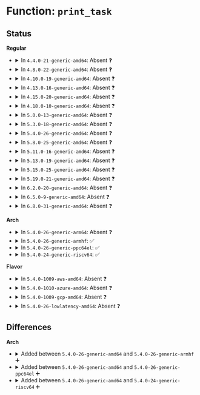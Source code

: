 # Function: <code>print_task</code>

## Status
<b>Regular</b>
<ul>
<li>
<details>
<summary>In <code>4.4.0-21-generic-amd64</code>: Absent ❓</summary>

```json
{
  "name": "print_task",
  "collision_type": "Unique Static",
  "inline_type": "Full",
  "funcs": [
    {
      "addr": 18446744071579658626,
      "name": "print_task",
      "external": false,
      "loc": "kernel/sched/debug.c:112",
      "file": "kernel/sched/debug.c",
      "inline": "not declared, inlined",
      "caller_inline": [
        "kernel/sched/debug.c:print_cpu"
      ],
      "caller_func": []
    }
  ],
  "symbols": []
}
```
</details>
</li>
<li>
<details>
<summary>In <code>4.8.0-22-generic-amd64</code>: Absent ❓</summary>

```json
{
  "name": "print_task",
  "collision_type": "Unique Static",
  "inline_type": "Full",
  "funcs": [
    {
      "addr": 18446744071579674707,
      "name": "print_task",
      "external": false,
      "loc": "kernel/sched/debug.c:418",
      "file": "kernel/sched/debug.c",
      "inline": "not declared, inlined",
      "caller_inline": [
        "kernel/sched/debug.c:print_cpu"
      ],
      "caller_func": []
    }
  ],
  "symbols": []
}
```
</details>
</li>
<li>
<details>
<summary>In <code>4.10.0-19-generic-amd64</code>: Absent ❓</summary>

```json
{
  "name": "print_task",
  "collision_type": "Unique Static",
  "inline_type": "Full",
  "funcs": [
    {
      "addr": 18446744071579699331,
      "name": "print_task",
      "external": false,
      "loc": "kernel/sched/debug.c:424",
      "file": "kernel/sched/debug.c",
      "inline": "not declared, inlined",
      "caller_inline": [
        "kernel/sched/debug.c:print_cpu"
      ],
      "caller_func": []
    }
  ],
  "symbols": []
}
```
</details>
</li>
<li>
<details>
<summary>In <code>4.13.0-16-generic-amd64</code>: Absent ❓</summary>

```json
{
  "name": "print_task",
  "collision_type": "Unique Static",
  "inline_type": "Full",
  "funcs": [
    {
      "addr": 18446744071579695347,
      "name": "print_task",
      "external": false,
      "loc": "kernel/sched/debug.c:425",
      "file": "kernel/sched/debug.c",
      "inline": "not declared, inlined",
      "caller_inline": [
        "kernel/sched/debug.c:print_cpu"
      ],
      "caller_func": []
    }
  ],
  "symbols": []
}
```
</details>
</li>
<li>
<details>
<summary>In <code>4.15.0-20-generic-amd64</code>: Absent ❓</summary>

```json
{
  "name": "print_task",
  "collision_type": "Unique Static",
  "inline_type": "Full",
  "funcs": [
    {
      "addr": 18446744071579726418,
      "name": "print_task",
      "external": false,
      "loc": "kernel/sched/debug.c:472",
      "file": "kernel/sched/debug.c",
      "inline": "not declared, inlined",
      "caller_inline": [
        "kernel/sched/debug.c:print_cpu"
      ],
      "caller_func": []
    }
  ],
  "symbols": []
}
```
</details>
</li>
<li>
<details>
<summary>In <code>4.18.0-10-generic-amd64</code>: Absent ❓</summary>

```json
{
  "name": "print_task",
  "collision_type": "Unique Static",
  "inline_type": "Full",
  "funcs": [
    {
      "addr": 18446744071579758035,
      "name": "print_task",
      "external": false,
      "loc": "kernel/sched/debug.c:446",
      "file": "kernel/sched/debug.c",
      "inline": "not declared, inlined",
      "caller_inline": [
        "kernel/sched/debug.c:print_cpu"
      ],
      "caller_func": []
    }
  ],
  "symbols": []
}
```
</details>
</li>
<li>
<details>
<summary>In <code>5.0.0-13-generic-amd64</code>: Absent ❓</summary>

```json
{
  "name": "print_task",
  "collision_type": "Unique Static",
  "inline_type": "Full",
  "funcs": [
    {
      "addr": 18446744071579800915,
      "name": "print_task",
      "external": false,
      "loc": "kernel/sched/debug.c:447",
      "file": "kernel/sched/debug.c",
      "inline": "not declared, inlined",
      "caller_inline": [
        "kernel/sched/debug.c:print_cpu"
      ],
      "caller_func": []
    }
  ],
  "symbols": []
}
```
</details>
</li>
<li>
<details>
<summary>In <code>5.3.0-18-generic-amd64</code>: Absent ❓</summary>

```json
{
  "name": "print_task",
  "collision_type": "Unique Static",
  "inline_type": "Selective",
  "funcs": [
    {
      "addr": 0,
      "name": "print_task",
      "external": false,
      "loc": "kernel/sched/debug.c:434",
      "file": "kernel/sched/debug.c",
      "inline": "not declared, inlined",
      "caller_inline": [],
      "caller_func": [
        "kernel/sched/debug.c:print_cpu"
      ]
    }
  ],
  "symbols": [
    {
      "addr": 18446744071579828032,
      "name": "print_task.isra.0",
      "section": ".text",
      "bind": "STB_LOCAL",
      "size": 859
    },
    {
      "addr": 18446744071579839883,
      "name": "print_task.isra.0.cold",
      "section": ".text",
      "bind": "STB_LOCAL",
      "size": 549
    }
  ]
}
```
</details>
</li>
<li>
<details>
<summary>In <code>5.4.0-26-generic-amd64</code>: Absent ❓</summary>

```json
{
  "name": "print_task",
  "collision_type": "Unique Static",
  "inline_type": "Selective",
  "funcs": [
    {
      "addr": 0,
      "name": "print_task",
      "external": false,
      "loc": "kernel/sched/debug.c:434",
      "file": "kernel/sched/debug.c",
      "inline": "not declared, inlined",
      "caller_inline": [],
      "caller_func": [
        "kernel/sched/debug.c:print_cpu"
      ]
    }
  ],
  "symbols": [
    {
      "addr": 18446744071579876736,
      "name": "print_task.isra.0",
      "section": ".text",
      "bind": "STB_LOCAL",
      "size": 859
    },
    {
      "addr": 18446744071579888203,
      "name": "print_task.isra.0.cold",
      "section": ".text",
      "bind": "STB_LOCAL",
      "size": 523
    }
  ]
}
```
</details>
</li>
<li>
<details>
<summary>In <code>5.8.0-25-generic-amd64</code>: Absent ❓</summary>

```json
{
  "name": "print_task",
  "collision_type": "Unique Static",
  "inline_type": "Selective",
  "funcs": [
    {
      "addr": 0,
      "name": "print_task",
      "external": false,
      "loc": "kernel/sched/debug.c:433",
      "file": "kernel/sched/debug.c",
      "inline": "not declared, inlined",
      "caller_inline": [],
      "caller_func": [
        "kernel/sched/debug.c:print_cpu"
      ]
    }
  ],
  "symbols": [
    {
      "addr": 18446744071579919584,
      "name": "print_task.isra.0",
      "section": ".text",
      "bind": "STB_LOCAL",
      "size": 859
    },
    {
      "addr": 18446744071579931036,
      "name": "print_task.isra.0.cold",
      "section": ".text",
      "bind": "STB_LOCAL",
      "size": 517
    }
  ]
}
```
</details>
</li>
<li>
<details>
<summary>In <code>5.11.0-16-generic-amd64</code>: Absent ❓</summary>

```json
{
  "name": "print_task",
  "collision_type": "Unique Static",
  "inline_type": "Selective",
  "funcs": [
    {
      "addr": 0,
      "name": "print_task",
      "external": false,
      "loc": "kernel/sched/debug.c:487",
      "file": "kernel/sched/debug.c",
      "inline": "not declared, inlined",
      "caller_inline": [],
      "caller_func": [
        "kernel/sched/debug.c:print_cpu"
      ]
    }
  ],
  "symbols": [
    {
      "addr": 18446744071579913008,
      "name": "print_task.isra.0",
      "section": ".text",
      "bind": "STB_LOCAL",
      "size": 859
    },
    {
      "addr": 18446744071591286144,
      "name": "print_task.isra.0.cold",
      "section": ".text",
      "bind": "STB_LOCAL",
      "size": 517
    }
  ]
}
```
</details>
</li>
<li>
<details>
<summary>In <code>5.13.0-19-generic-amd64</code>: Absent ❓</summary>

```json
{
  "name": "print_task",
  "collision_type": "Unique Static",
  "inline_type": "Selective",
  "funcs": [
    {
      "addr": 0,
      "name": "print_task",
      "external": false,
      "loc": "kernel/sched/debug.c:512",
      "file": "kernel/sched/debug.c",
      "inline": "not declared, inlined",
      "caller_inline": [],
      "caller_func": [
        "kernel/sched/debug.c:print_cpu"
      ]
    }
  ],
  "symbols": [
    {
      "addr": 18446744071579922096,
      "name": "print_task.isra.0",
      "section": ".text",
      "bind": "STB_LOCAL",
      "size": 1053
    },
    {
      "addr": 18446744071591229158,
      "name": "print_task.isra.0.cold",
      "section": ".text",
      "bind": "STB_LOCAL",
      "size": 532
    }
  ]
}
```
</details>
</li>
<li>
<details>
<summary>In <code>5.15.0-25-generic-amd64</code>: Absent ❓</summary>

```json
{
  "name": "print_task",
  "collision_type": "Unique Static",
  "inline_type": "Selective",
  "funcs": [
    {
      "addr": 0,
      "name": "print_task",
      "external": false,
      "loc": "kernel/sched/debug.c:525",
      "file": "kernel/sched/debug.c",
      "inline": "not declared, inlined",
      "caller_inline": [],
      "caller_func": [
        "kernel/sched/debug.c:print_cpu"
      ]
    }
  ],
  "symbols": [
    {
      "addr": 18446744071580044928,
      "name": "print_task.isra.0",
      "section": ".text",
      "bind": "STB_LOCAL",
      "size": 1257
    },
    {
      "addr": 18446744071592116003,
      "name": "print_task.isra.0.cold",
      "section": ".text",
      "bind": "STB_LOCAL",
      "size": 518
    }
  ]
}
```
</details>
</li>
<li>
<details>
<summary>In <code>5.19.0-21-generic-amd64</code>: Absent ❓</summary>

```json
{
  "name": "print_task",
  "collision_type": "Unique Static",
  "inline_type": "Selective",
  "funcs": [
    {
      "addr": 0,
      "name": "print_task",
      "external": false,
      "loc": "kernel/sched/debug.c:530",
      "file": "kernel/sched/build_utility.c",
      "inline": "not declared, inlined",
      "caller_inline": [],
      "caller_func": [
        "kernel/sched/build_utility.c:print_cpu"
      ]
    }
  ],
  "symbols": [
    {
      "addr": 18446744071580156736,
      "name": "print_task.isra.0",
      "section": ".text",
      "bind": "STB_LOCAL",
      "size": 1296
    },
    {
      "addr": 18446744071593882496,
      "name": "print_task.isra.0.cold",
      "section": ".text",
      "bind": "STB_LOCAL",
      "size": 635
    }
  ]
}
```
</details>
</li>
<li>
<details>
<summary>In <code>6.2.0-20-generic-amd64</code>: Absent ❓</summary>

```json
{
  "name": "print_task",
  "collision_type": "Unique Static",
  "inline_type": "Selective",
  "funcs": [
    {
      "addr": 18446744071580330640,
      "name": "print_task",
      "external": false,
      "loc": "kernel/sched/debug.c:531",
      "file": "kernel/sched/build_utility.c",
      "inline": "not declared, inlined",
      "caller_inline": [],
      "caller_func": [
        "kernel/sched/build_utility.c:print_cpu"
      ]
    }
  ],
  "symbols": [
    {
      "addr": 18446744071580330640,
      "name": "print_task.isra.0",
      "section": ".text",
      "bind": "STB_LOCAL",
      "size": 2280
    }
  ]
}
```
</details>
</li>
<li>
<details>
<summary>In <code>6.5.0-9-generic-amd64</code>: Absent ❓</summary>

```json
{
  "name": "print_task",
  "collision_type": "Unique Static",
  "inline_type": "Selective",
  "funcs": [
    {
      "addr": 18446744071580397984,
      "name": "print_task",
      "external": false,
      "loc": "kernel/sched/debug.c:577",
      "file": "kernel/sched/build_utility.c",
      "inline": "not declared, inlined",
      "caller_inline": [],
      "caller_func": [
        "kernel/sched/build_utility.c:print_cpu"
      ]
    }
  ],
  "symbols": [
    {
      "addr": 18446744071580397984,
      "name": "print_task.isra.0",
      "section": ".text",
      "bind": "STB_LOCAL",
      "size": 2235
    }
  ]
}
```
</details>
</li>
<li>
<details>
<summary>In <code>6.8.0-31-generic-amd64</code>: Absent ❓</summary>

```json
{
  "name": "print_task",
  "collision_type": "Unique Static",
  "inline_type": "Selective",
  "funcs": [
    {
      "addr": 18446744071580453712,
      "name": "print_task",
      "external": false,
      "loc": "kernel/sched/debug.c:575",
      "file": "kernel/sched/build_utility.c",
      "inline": "not declared, inlined",
      "caller_inline": [],
      "caller_func": [
        "kernel/sched/build_utility.c:print_cpu"
      ]
    }
  ],
  "symbols": [
    {
      "addr": 18446744071580453712,
      "name": "print_task.isra.0",
      "section": ".text",
      "bind": "STB_LOCAL",
      "size": 3055
    }
  ]
}
```
</details>
</li>
</ul>
<b>Arch</b>
<ul>
<li>
<details>
<summary>In <code>5.4.0-26-generic-arm64</code>: Absent ❓</summary>

```json
{
  "name": "print_task",
  "collision_type": "Unique Static",
  "inline_type": "Selective",
  "funcs": [
    {
      "addr": 18446603336491075080,
      "name": "print_task",
      "external": false,
      "loc": "kernel/sched/debug.c:434",
      "file": "kernel/sched/debug.c",
      "inline": "not declared, inlined",
      "caller_inline": [],
      "caller_func": [
        "kernel/sched/debug.c:print_cpu"
      ]
    }
  ],
  "symbols": [
    {
      "addr": 18446603336491075080,
      "name": "print_task.isra.0",
      "section": ".text",
      "bind": "STB_LOCAL",
      "size": 1388
    }
  ]
}
```
</details>
</li>
<li>
<details>
<summary>In <code>5.4.0-26-generic-armhf</code>: ✅</summary>

```c
void print_task(struct seq_file * m, struct rq * rq, struct task_struct * p)
```

```json
{
  "name": "print_task",
  "collision_type": "Unique Static",
  "inline_type": "No",
  "funcs": [
    {
      "addr": 3225079980,
      "name": "print_task",
      "external": false,
      "loc": "kernel/sched/debug.c:434",
      "file": "kernel/sched/debug.c",
      "inline": "seen, unknown",
      "caller_inline": [],
      "caller_func": [
        "kernel/sched/debug.c:print_cpu"
      ]
    }
  ],
  "symbols": [
    {
      "addr": 3225079980,
      "name": "print_task",
      "section": ".text",
      "bind": "STB_LOCAL",
      "size": 1144
    }
  ]
}
```
</details>
</li>
<li>
<details>
<summary>In <code>5.4.0-26-generic-ppc64el</code>: ✅</summary>

```c
void print_task(struct seq_file * m, struct rq * rq, struct task_struct * p)
```

```json
{
  "name": "print_task",
  "collision_type": "Unique Static",
  "inline_type": "No",
  "funcs": [
    {
      "addr": 13835058055283959936,
      "name": "print_task",
      "external": false,
      "loc": "kernel/sched/debug.c:434",
      "file": "kernel/sched/debug.c",
      "inline": "seen, unknown",
      "caller_inline": [],
      "caller_func": [
        "kernel/sched/debug.c:print_cpu"
      ]
    }
  ],
  "symbols": [
    {
      "addr": 13835058055283959936,
      "name": "print_task",
      "section": ".text",
      "bind": "STB_LOCAL",
      "size": 1860
    }
  ]
}
```
</details>
</li>
<li>
<details>
<summary>In <code>5.4.0-24-generic-riscv64</code>: ✅</summary>

```c
void print_task(struct seq_file * m, struct rq * rq, struct task_struct * p)
```

```json
{
  "name": "print_task",
  "collision_type": "Unique Static",
  "inline_type": "No",
  "funcs": [
    {
      "addr": 18446743936271666332,
      "name": "print_task",
      "external": false,
      "loc": "kernel/sched/debug.c:434",
      "file": "kernel/sched/debug.c",
      "inline": "seen, unknown",
      "caller_inline": [],
      "caller_func": [
        "kernel/sched/debug.c:print_cpu"
      ]
    }
  ],
  "symbols": [
    {
      "addr": 18446743936271666332,
      "name": "print_task",
      "section": ".text",
      "bind": "STB_LOCAL",
      "size": 1218
    }
  ]
}
```
</details>
</li>
</ul>
<b>Flavor</b>
<ul>
<li>
<details>
<summary>In <code>5.4.0-1009-aws-amd64</code>: Absent ❓</summary>

```json
{
  "name": "print_task",
  "collision_type": "Unique Static",
  "inline_type": "Selective",
  "funcs": [
    {
      "addr": 0,
      "name": "print_task",
      "external": false,
      "loc": "kernel/sched/debug.c:434",
      "file": "kernel/sched/debug.c",
      "inline": "not declared, inlined",
      "caller_inline": [],
      "caller_func": [
        "kernel/sched/debug.c:print_cpu"
      ]
    }
  ],
  "symbols": [
    {
      "addr": 18446744071579848880,
      "name": "print_task.isra.0",
      "section": ".text",
      "bind": "STB_LOCAL",
      "size": 859
    },
    {
      "addr": 18446744071579860331,
      "name": "print_task.isra.0.cold",
      "section": ".text",
      "bind": "STB_LOCAL",
      "size": 523
    }
  ]
}
```
</details>
</li>
<li>
<details>
<summary>In <code>5.4.0-1010-azure-amd64</code>: Absent ❓</summary>

```json
{
  "name": "print_task",
  "collision_type": "Unique Static",
  "inline_type": "Selective",
  "funcs": [
    {
      "addr": 0,
      "name": "print_task",
      "external": false,
      "loc": "kernel/sched/debug.c:434",
      "file": "kernel/sched/debug.c",
      "inline": "not declared, inlined",
      "caller_inline": [],
      "caller_func": [
        "kernel/sched/debug.c:print_cpu"
      ]
    }
  ],
  "symbols": [
    {
      "addr": 18446744071579783792,
      "name": "print_task.isra.0",
      "section": ".text",
      "bind": "STB_LOCAL",
      "size": 859
    },
    {
      "addr": 18446744071579795259,
      "name": "print_task.isra.0.cold",
      "section": ".text",
      "bind": "STB_LOCAL",
      "size": 523
    }
  ]
}
```
</details>
</li>
<li>
<details>
<summary>In <code>5.4.0-1009-gcp-amd64</code>: Absent ❓</summary>

```json
{
  "name": "print_task",
  "collision_type": "Unique Static",
  "inline_type": "Selective",
  "funcs": [
    {
      "addr": 0,
      "name": "print_task",
      "external": false,
      "loc": "kernel/sched/debug.c:434",
      "file": "kernel/sched/debug.c",
      "inline": "not declared, inlined",
      "caller_inline": [],
      "caller_func": [
        "kernel/sched/debug.c:print_cpu"
      ]
    }
  ],
  "symbols": [
    {
      "addr": 18446744071579837104,
      "name": "print_task.isra.0",
      "section": ".text",
      "bind": "STB_LOCAL",
      "size": 859
    },
    {
      "addr": 18446744071579848571,
      "name": "print_task.isra.0.cold",
      "section": ".text",
      "bind": "STB_LOCAL",
      "size": 523
    }
  ]
}
```
</details>
</li>
<li>
<details>
<summary>In <code>5.4.0-26-lowlatency-amd64</code>: Absent ❓</summary>

```json
{
  "name": "print_task",
  "collision_type": "Unique Static",
  "inline_type": "Selective",
  "funcs": [
    {
      "addr": 0,
      "name": "print_task",
      "external": false,
      "loc": "kernel/sched/debug.c:434",
      "file": "kernel/sched/debug.c",
      "inline": "not declared, inlined",
      "caller_inline": [],
      "caller_func": [
        "kernel/sched/debug.c:print_cpu"
      ]
    }
  ],
  "symbols": [
    {
      "addr": 18446744071579882144,
      "name": "print_task.isra.0",
      "section": ".text",
      "bind": "STB_LOCAL",
      "size": 859
    },
    {
      "addr": 18446744071579893627,
      "name": "print_task.isra.0.cold",
      "section": ".text",
      "bind": "STB_LOCAL",
      "size": 523
    }
  ]
}
```
</details>
</li>
</ul>

## Differences
<b>Arch</b>
<ul>
<li>
<details>
<summary>Added between <code>5.4.0-26-generic-amd64</code> and <code>5.4.0-26-generic-armhf</code> ➕</summary>

```c
void print_task(struct seq_file * m, struct rq * rq, struct task_struct * p)
```
</details>
</li>
<li>
<details>
<summary>Added between <code>5.4.0-26-generic-amd64</code> and <code>5.4.0-26-generic-ppc64el</code> ➕</summary>

```c
void print_task(struct seq_file * m, struct rq * rq, struct task_struct * p)
```
</details>
</li>
<li>
<details>
<summary>Added between <code>5.4.0-26-generic-amd64</code> and <code>5.4.0-24-generic-riscv64</code> ➕</summary>

```c
void print_task(struct seq_file * m, struct rq * rq, struct task_struct * p)
```
</details>
</li>
</ul>
